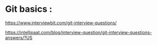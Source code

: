 # Git basics :

https://www.interviewbit.com/git-interview-questions/

https://intellipaat.com/blog/interview-question/git-interview-questions-answers/?US
